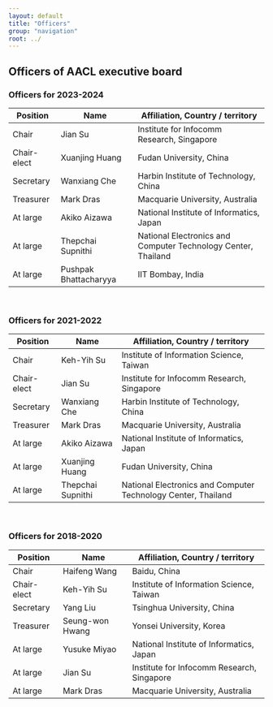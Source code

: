 ```yaml
---
layout: default
title: "Officers"
group: "navigation"
root: ../
---
```


<!-- 
<ul>
    {% for year in (2018..2018) reversed %}
    <li><a href="{{ root }}officers-{{ year }}.html">Officers for {{ year }}</a></li>
    {% endfor %}
</ul>
 -->

Officers of AACL executive board
--------------------------------
<h3>Officers for 2023-2024</h3>

| Position   | Name             | Affiliation, Country / territory    		| 
|------------|------------------|-------------------------------------------|
| Chair      | Jian Su			| Institute for Infocomm Research, Singapore|
| Chair-elect   | Xuanjing Huang   | Fudan University, China					|
| Secretary  | Wanxiang Che	    | Harbin Institute of Technology, China		|
| Treasurer  | Mark Dras		| Macquarie University, Australia 			|
| At large   | Akiko Aizawa     | National Institute of Informatics, Japan 	|
| At large   | Thepchai Supnithi| National Electronics and Computer Technology Center, Thailand  		    |
| At large   | Pushpak Bhattacharyya| IIT Bombay, India 		    |

<br>
<h3>Officers for 2021-2022</h3>

| Position   | Name             | Affiliation, Country / territory    		| 
|------------|------------------|-------------------------------------------|
| Chair      | Keh-Yih Su		| Institute of Information Science, Taiwan	|
| Chair-elect| Jian Su			| Institute for Infocomm Research, Singapore|
| Secretary  | Wanxiang Che	    | Harbin Institute of Technology, China		|
| Treasurer  | Mark Dras		| Macquarie University, Australia 			|
| At large   | Akiko Aizawa     | National Institute of Informatics, Japan 	|
| At large   | Xuanjing Huang   | Fudan University, China					|
| At large   | Thepchai Supnithi| National Electronics and Computer Technology Center, Thailand  		    |

<br>
<h3>Officers for 2018-2020</h3>

| Position   | Name             | Affiliation, Country / territory    		|
|------------|------------------|-------------------------------------------|
| Chair      | Haifeng Wang		| Baidu, China			    				|
| Chair-elect| Keh-Yih Su		| Institute of Information Science, Taiwan	|
| Secretary  | Yang Liu	        | Tsinghua University, China          		|
| Treasurer  | Seung-won Hwang  | Yonsei University, Korea     				|
| At large   | Yusuke Miyao     | National Institute of Informatics, Japan 	|
| At large   | Jian Su          | Institute for Infocomm Research, Singapore|
| At large   | Mark Dras        | Macquarie University, Australia  		    |

<script>
   var tables, i;
   tables = document.getElementsByTagName('table');
   for (i=0;i<tables.length;i++)
   {
      tables[i].className = 'table table-striped';
   }
</script>

